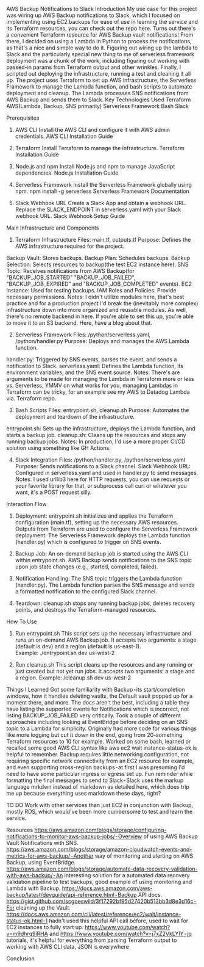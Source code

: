 AWS Backup Notifications to Slack
Introduction
My use case for this project was wiring up AWS Backup notifications to Slack, which I focused on implementing using EC2 backups for ease of use in learning the service and its Terraform resources, you can check out the repo here. Turns out there's a convenient Terraform resource for AWS Backup vault notifications! From there, I decided on using a Lambda in Python to process the notifications, as that's a nice and simple way to do it.
Figuring out wiring up the lambda to Slack and the particularly special new thing to me of serverless framework deployment was a chunk of the work, including figuring out working with passed-in params from Terraform output and other wrinkles. Finally, I scripted out deploying the infrastructure, running a test and cleaning it all up.
The project uses Terraform to set up AWS infrastructure, the Serverless Framework to manage the Lambda function, and bash scripts to automate deployment and cleanup. The Lambda processes SNS notifications from AWS Backup and sends them to Slack.
Key Technologies Used
Terraform
AWS(Lambda, Backup, SNS primarily)
Serverless Framework
Bash
Slack

Prerequisites

1. AWS CLI
   Install the AWS CLI and configure it with AWS admin credentials.
   AWS CLI Installation Guide

2. Terraform
   Install Terraform to manage the infrastructure.
   Terraform Installation Guide

3. Node.js and npm
   Install Node.js and npm to manage JavaScript dependencies.
   Node.js Installation Guide

4. Serverless Framework
   Install the Serverless Framework globally using npm.
   npm install -g serverless
   Serverless Framework Documentation

5. Slack Webhook URL
   Create a Slack App and obtain a webhook URL.
   Replace the SLACK_ENDPOINT in serverless.yaml with your Slack webhook URL.
   Slack Webhook Setup Guide

Main Infrastructure and Components

1. Terraform Infrastructure
   Files: main.tf, outputs.tf
   Purpose: Defines the AWS infrastructure required for the project.

Backup Vault: Stores backups.
Backup Plan: Schedules backups.
Backup Selection: Selects resources to backup(the test EC2 instance here).
SNS Topic: Receives notifications from AWS Backup(for "BACKUP_JOB_STARTED" "BACKUP_JOB_FAILED", "BACKUP_JOB_EXPIRED" and "BACKUP_JOB_COMPLETED" events).
EC2 Instance: Used for testing backups.
IAM Roles and Policies: Provide necessary permissions.
Notes: I didn't utilize modules here, that's best practice and for a production project I'd break the (inevitably more complex) infrastructure down into more organized and reusable modules. As well, there's no remote backend in here. If you're able to set this up, you're able to move it to an S3 backend. Here, have a blog about that.

2. Serverless Framework
   Files: /python/serverless.yaml, /python/handler.py
   Purpose: Deploys and manages the AWS Lambda function.

handler.py: Triggered by SNS events, parses the event, and sends a notification to Slack.
serverless.yaml: Defines the Lambda function, its environment variables, and the SNS event source.
Notes: There's are arguments to be made for managing the Lambda in Terraform more or less vs. Serverless, YMMV on what works for you, managing Lambdas in Terraform can be tricky, for an example see my AWS to Datadog Lambda via. Terraform repo.

3. Bash Scripts
   Files: entrypoint.sh, cleanup.sh
   Purpose: Automates the deployment and teardown of the infrastructure.

entrypoint.sh: Sets up the infrastructure, deploys the Lambda function, and starts a backup job.
cleanup.sh: Cleans up the resources and stops any running backup jobs.
Notes: In production, I'd use a more proper CI/CD solution using something like GH Actions.

4. Slack Integration
   Files: /python/handler.py, /python/serverless.yaml
   Purpose: Sends notifications to a Slack channel.
   Slack Webhook URL: Configured in serverless.yaml and used in handler.py to send messages.
   Notes: I used urllib3 here for HTTP requests, you can use requests or your favorite library for that, or subprocess call curl or whatever you want, it's a POST request silly.

Interaction Flow

1. Deployment:
   entrypoint.sh initializes and applies the Terraform configuration (main.tf), setting up the necessary AWS resources.
   Outputs from Terraform are used to configure the Serverless Framework deployment.
   The Serverless Framework deploys the Lambda function (handler.py) which is configured to trigger on SNS events.

2. Backup Job:
   An on-demand backup job is started using the AWS CLI within entrypoint.sh.
   AWS Backup sends notifications to the SNS topic upon job state changes (e.g., started, completed, failed).

3. Notification Handling:
   The SNS topic triggers the Lambda function (handler.py).
   The Lambda function parses the SNS message and sends a formatted notification to the configured Slack channel.

4. Teardown:
   cleanup.sh stops any running backup jobs, deletes recovery points, and destroys the Terraform-managed resources.

How To Use

1. Run entrypoint.sh
   This script sets up the necessary infrastructure and runs an on-demand AWS Backup job.
   It accepts two arguments: a stage (default is dev) and a region (default is us-east-1).
   Example: ./entrypoint.sh dev us-west-2

2. Run cleanup.sh
   This script cleans up the resources and any running or just created but not yet run jobs.
   It accepts two arguments: a stage and a region.
   Example: /cleanup.sh dev us-west-2

Things I Learned
Got some familiarity with Backup - its start/completion windows, how it handles deleting vaults, the Default vault popped up for a moment there, and more. The docs aren't the best, including a table they have listing the supported events for Notifications which is incorrect, not listing BACKUP_JOB_FAILED very critically.
Took a couple of different approaches including looking at EventBridge before deciding on an SNS topic to a Lambda for simplicity. Originally had more code for various things like more logging but cut it down in the end, going from 20-something Terraform resources to 10 for example.
Worked on some bash, learned or recalled some good AWS CLI syntax like aws ec2 wait instance-status-ok is helpful to remember.
Backup requires little networking configuration, not requiring specific network connectivity from an EC2 resource for example, and even supporting cross-region backups - at first I was presuming I'd need to have some particular ingress or egress set up.
Fun reminder while formatting the final messages to send to Slack - Slack uses the markup language mrkdwn instead of markdown as detailed here, which does trip me up because everything uses markdown these days, right?

TO DO
Work with other services than just EC2 in conjunction with Backup, mostly RDS, which would've been more cumbersome to test and learn the service.

Resources
https://aws.amazon.com/blogs/storage/configuring-notifications-to-monitor-aws-backup-jobs/ - Overview of using AWS Backup Vault Notifications with SNS.
https://aws.amazon.com/blogs/storage/amazon-cloudwatch-events-and-metrics-for-aws-backup/ - Another way of monitoring and alerting on AWS Backup, using EventBridge.
https://aws.amazon.com/blogs/storage/automate-data-recovery-validation-with-aws-backup/ - An interesting solution for a automated data recovery validation pipeline to test backups, good example of using monitoring and Lambda with Backup.
https://docs.aws.amazon.com/aws-backup/latest/devguide/api-reference.html - Backup API docs.
https://gist.github.com/scgoeswild/3f17292bf95d27420b513bb3d8e3d16c - For cleaning up the Vault.
https://docs.aws.amazon.com/cli/latest/reference/ec2/wait/instance-status-ok.html - I hadn't used this helpful API call before, used to wait for EC2 instances to fully start up.
https://www.youtube.com/watch?v=m9dhrq9iRHA and https://www.youtube.com/watch?v=j7xZ2VkLYIY - jq tutorials, it's helpful for everything from parsing Terraform output to working with AWS CLI data, JSON is everywhere

Conclusion
